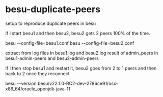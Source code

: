 # besu-duplicate-peers
setup to reproduce duplicate peers in besu

If I start besu1 and then besu2, besu2 gets 2 peers 100% of the time.

besu --config-file=besu1.conf
besu --config-file=besu2.conf

extract from log files in besu1.log and besu2.log
result of admin_peers in besu1-admin-peers and besu2-admin-peers

If I then stop besu1 and restart it, besu2 goes from 2 to 1 peers and then back to 2 once they reconnect

besu --version
besu/v22.1.0-RC2-dev-2786ce91/osx-x86_64/oracle_openjdk-java-11
